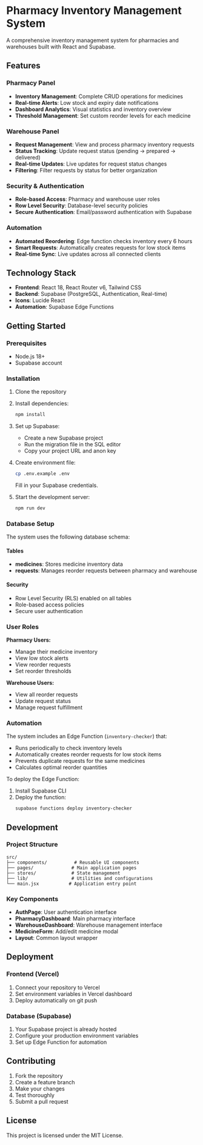 # Pharmacy Inventory Management System

A comprehensive inventory management system for pharmacies and warehouses built with React and Supabase.

## Features

### Pharmacy Panel
- **Inventory Management**: Complete CRUD operations for medicines
- **Real-time Alerts**: Low stock and expiry date notifications
- **Dashboard Analytics**: Visual statistics and inventory overview
- **Threshold Management**: Set custom reorder levels for each medicine

### Warehouse Panel
- **Request Management**: View and process pharmacy inventory requests
- **Status Tracking**: Update request status (pending → prepared → delivered)
- **Real-time Updates**: Live updates for request status changes
- **Filtering**: Filter requests by status for better organization

### Security & Authentication
- **Role-based Access**: Pharmacy and warehouse user roles
- **Row Level Security**: Database-level security policies
- **Secure Authentication**: Email/password authentication with Supabase

### Automation
- **Automated Reordering**: Edge function checks inventory every 6 hours
- **Smart Requests**: Automatically creates requests for low stock items
- **Real-time Sync**: Live updates across all connected clients

## Technology Stack

- **Frontend**: React 18, React Router v6, Tailwind CSS
- **Backend**: Supabase (PostgreSQL, Authentication, Real-time)
- **Icons**: Lucide React
- **Automation**: Supabase Edge Functions

## Getting Started

### Prerequisites
- Node.js 18+
- Supabase account

### Installation

1. Clone the repository
2. Install dependencies:
   ```bash
   npm install
   ```

3. Set up Supabase:
   - Create a new Supabase project
   - Run the migration file in the SQL editor
   - Copy your project URL and anon key

4. Create environment file:
   ```bash
   cp .env.example .env
   ```
   Fill in your Supabase credentials.

5. Start the development server:
   ```bash
   npm run dev
   ```

### Database Setup

The system uses the following database schema:

#### Tables
- **medicines**: Stores medicine inventory data
- **requests**: Manages reorder requests between pharmacy and warehouse

#### Security
- Row Level Security (RLS) enabled on all tables
- Role-based access policies
- Secure user authentication

### User Roles

**Pharmacy Users:**
- Manage their medicine inventory
- View low stock alerts
- View reorder requests
- Set reorder thresholds

**Warehouse Users:**
- View all reorder requests
- Update request status
- Manage request fulfillment

### Automation

The system includes an Edge Function (`inventory-checker`) that:
- Runs periodically to check inventory levels
- Automatically creates reorder requests for low stock items
- Prevents duplicate requests for the same medicines
- Calculates optimal reorder quantities

To deploy the Edge Function:
1. Install Supabase CLI
2. Deploy the function:
   ```bash
   supabase functions deploy inventory-checker
   ```

## Development

### Project Structure
```
src/
├── components/          # Reusable UI components
├── pages/              # Main application pages
├── stores/             # State management
├── lib/                # Utilities and configurations
└── main.jsx           # Application entry point
```

### Key Components
- **AuthPage**: User authentication interface
- **PharmacyDashboard**: Main pharmacy interface
- **WarehouseDashboard**: Warehouse management interface
- **MedicineForm**: Add/edit medicine modal
- **Layout**: Common layout wrapper

## Deployment

### Frontend (Vercel)
1. Connect your repository to Vercel
2. Set environment variables in Vercel dashboard
3. Deploy automatically on git push

### Database (Supabase)
1. Your Supabase project is already hosted
2. Configure your production environment variables
3. Set up Edge Function for automation

## Contributing

1. Fork the repository
2. Create a feature branch
3. Make your changes
4. Test thoroughly
5. Submit a pull request

## License

This project is licensed under the MIT License.